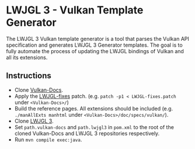 LWJGL 3 - Vulkan Template Generator
===================================

The LWJGL 3 Vulkan template generator is a tool that parses the Vulkan API
specification and generates LWJGL 3 Generator templates. The goal is to
fully automate the process of updating the LWJGL bindings of Vulkan and all
its extensions.

Instructions
------------

- Clone [Vulkan-Docs](https://github.com/KhronosGroup/Vulkan-Docs.git).
- Apply the [LWJGL-fixes](https://github.com/LWJGL/lwjgl3-vulkangen/blob/master/LWJGL-fixes.patch) patch. (e.g. `patch -p1 < LWJGL-fixes.patch` under `<Vulkan-Docs>/`)
- Build the reference pages. All extensions should be included (e.g. `./manAllExts manhtml` under `<Vulkan-Docs>/doc/specs/vulkan/`).
- Clone [LWJGL 3](https://github.com/LWJGL/lwjgl3.git).
- Set `path.vulkan-docs` and `path.lwjgl3` in `pom.xml` to the root of the cloned Vulkan-Docs and LWJGL 3 repositories respectively.
- Run `mvn compile exec:java`.